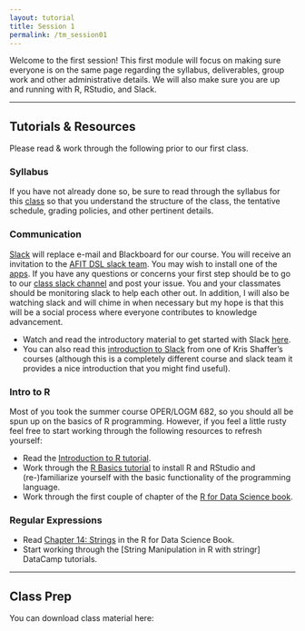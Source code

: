 ```yaml
---
layout: tutorial
title: Session 1
permalink: /tm_session01
---
```


Welcome to the first session! This first module will focus on making sure everyone is on the same page regarding the syllabus, deliverables, group work and other administrative details.  We will also make sure you are up and running with R, RStudio, and Slack.

<hr>


## Tutorials & Resources

Please read & work through the following prior to our first class. 

### Syllabus

If you have not already done so, be sure to read through the syllabus for this [class](logm655) so that you understand the structure of the class, the tentative schedule, grading policies, and other pertinent details.

### Communication

[Slack](https://slack.com/) will replace e-mail and Blackboard for our course. You will receive an invitation to the [AFIT DSL slack team](https://afit-dsl.slack.com/). You may wish to install one of the [apps](https://slack.com/downloads/osx). If you have any questions or concerns your first step should be to go to our [class slack channel](https://afit-dsl.slack.com/) and post your issue.  You and your classmates should be monitoring slack to help each other out. In addition, I will also be watching slack and will chime in when necessary but my hope is that this will be a social process where everyone contributes to knowledge advancement.

- Watch and read the introductory material to get started with Slack [here](https://slack.com/is).
- You can also read this [introduction to Slack](https://vimeo.com/133692325) from one of Kris Shaffer’s courses (although this is a completely different course and slack team it provides a nice introduction that you might find useful).  

### Intro to R
Most of you took the summer course OPER/LOGM 682, so you should all be spun up on the basics of R programming.  However, if you feel a little rusty feel free to start working through the following resources to refresh yourself:

- Read the [Introduction to R tutorial](intro).
- Work through the [R Basics tutorial](basics) to install R and RStudio and (re-)familiarize yourself with the basic functionality of the programming language.
- Work through the first couple of chapter of the [R for Data Science book](http://r4ds.had.co.nz/).

### Regular Expressions

- Read [Chapter 14: Strings](http://r4ds.had.co.nz/strings.html) in the R for Data Science Book.
- Start working through the [String Manipulation in R with stringr] DataCamp tutorials.

<hr>

## Class Prep

You can download class material here: &nbsp; <a href="https://www.dropbox.com/sh/akavy9jzkjoqefi/AAAzTvLwSOMUPHU97DiDE_FUa?dl=1" style="color:black;"><i class="fa fa-cloud-download" style="font-size:1em"></i></a>
